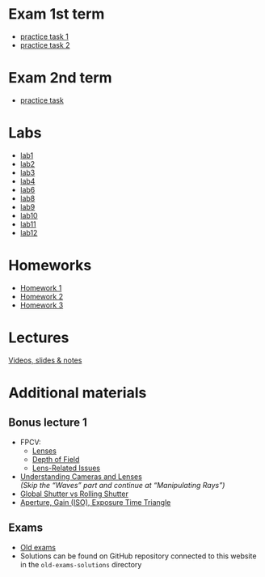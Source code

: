 # Exam 1st term

* [practice task 1](exam-2024-25/practical-1)
* [practice task 2](exam-2024-25/practical-2)

# Exam 2nd term

* [practice task](exam-2024-25-retake/practical/)

# Labs

* [lab1](lab1-public/lab1.md)
* [lab2](lab2-public/lab2.md)
* [lab3](lab3-public/lab3.md)
* [lab4](lab4-public/lab4.md)
* [lab6](lab6-public/lab6.md)
* [lab8](lab8-public/lab8.md)
* [lab9](lab9-public/lab9.md)
* [lab10](lab11-public/lab11.md)
* [lab11](lab12-public/README.md)
* [lab12](lab13-public/lab13.md)

# Homeworks

* [Homework 1](lab5-public/lab5.md)
* [Homework 2](lab7-public/lab7.md)
* [Homework 3](pid-control-public/README.md)

# Lectures

[Videos, slides & notes](https://drive.google.com/drive/folders/1qhIWWvIsr6-zJUCOvnYrPaPOntkC3DIQ?usp=drive_link)

# Additional materials

## Bonus lecture 1

* FPCV:
    - [Lenses](https://www.youtube.com/embed/7LX-19v_9ns)
    - [Depth of Field](https://www.youtube.com/embed/v5OE90eVIXo)
    - [Lens-Related Issues](https://www.youtube.com/embed/hzOeqCb2Fg4)
*  [Understanding Cameras and Lenses](https://ciechanow.ski/cameras-and-lenses/)  
  *(Skip the “Waves” part and continue at “Manipulating Rays”)*
* [Global Shutter vs Rolling Shutter](https://www.premiumbeat.com/blog/know-the-basics-of-global-shutter-vs-rolling-shutter/)
* [Aperture, Gain (ISO), Exposure Time Triangle](https://www.cambridgeincolour.com/tutorials/camera-exposure.htm)


## Exams

* [Old exams](old-exams)
* Solutions can be found on GitHub repository connected to this website in the `old-exams-solutions` directory
